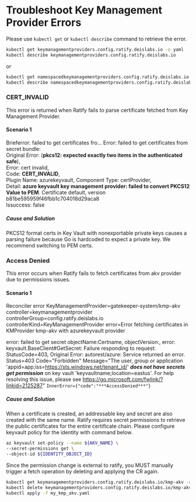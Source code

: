 # Troubleshoot Key Management Provider Errors

Please use ```kubectl get``` or ```kubectl describe``` command to retrieve the error.

```bash
kubectl get keymanagementproviders.config.ratify.deislabs.io -o yaml
kubectl describe keymanagementproviders.config.ratify.deislabs.io
```
or
```bash
kubectl get namespacedkeymanagementproviders.config.ratify.deislabs.io -n <namespace> -o yaml
kubectl describe namespacedkeymanagementproviders.config.ratify.deislabs.io -n <namespace>
```

###  CERT_INVALID

This error is returned when Ratify fails to parse certificate fetched from Key Management Provider.

#### Scenario 1

Brieferror:       failed to get certificates fro...
Error:            failed to get certificates from secret bundle:  
Original Error: (**pkcs12: expected exactly two items in the authenticated safe**),  
Error: cert invalid,  
Code: **CERT_INVALID**,  
Plugin Name: azurekeyvault, Component Type: certProvider,  
Detail: **azure keyvault key management provider: failed to convert PKCS12 Value to PEM**. Certificate default, version b81be595959f46fbb1c704018d29aca8  
Issuccess:        false  

##### Cause and Solution

PKCS12 format certs in Key Vault with nonexportable private keys causes a parsing failure because Go is hardcoded to expect a private key. We recommend switching to PEM certs. 

###  Access Denied

This error occurs when Ratify fails to fetch certificates from akv provider due to permissions issues.

#### Scenario 1

Reconciler error KeyManagementProvider=gatekeeper-system/kmp-akv controller=keymanagementprovider controllerGroup=config.ratify.deislabs.io controllerKind=KeyManagementProvider error=Error fetching certificates in KMProvider kmp-akv with azurekeyvault provider

error: failed to get secret objectName:Certname, objectVersion:, error: keyvault.BaseClient#GetSecret: Failure responding to request: StatusCode=403, 
Original Error: autorest/azure: Service returned an error. Status=403 Code="Forbidden" 
Message="The user, group or application 'appid=app;iss=https://sts.windows.net/tenant_id/' ***does not have secrets get permission*** on key vault 'keyvaultname;location=eastus'. 
For help resolving this issue, please see https://go.microsoft.com/fwlink/?linkid=2125287" 
`InnerError={"code":"***AccessDenied***"}`

##### Cause and Solution

When a certificate is created, an addressable key and secret are also created with the same name. Ratify requires secret permissions to retrieve the public certificates for the entire certificate chain. Please configure keyvault policy for the identity with command below.

```bash
az keyvault set-policy --name ${AKV_NAME} \
--secret-permissions get \
--object-id ${IDENTITY_OBJECT_ID}
```

Since the permission change is external to ratify, you MUST manually trigger a fetch operation by deleting and applying the CR again.

```bash
kubectl get keymanagementproviders.config.ratify.deislabs.io/kmp-akv -o yaml > my_kmp_akv.yaml
kubectl delete keymanagementproviders.config.ratify.deislabs.io/kmp-akv
kubectl apply -f my_kmp_akv.yaml
```
